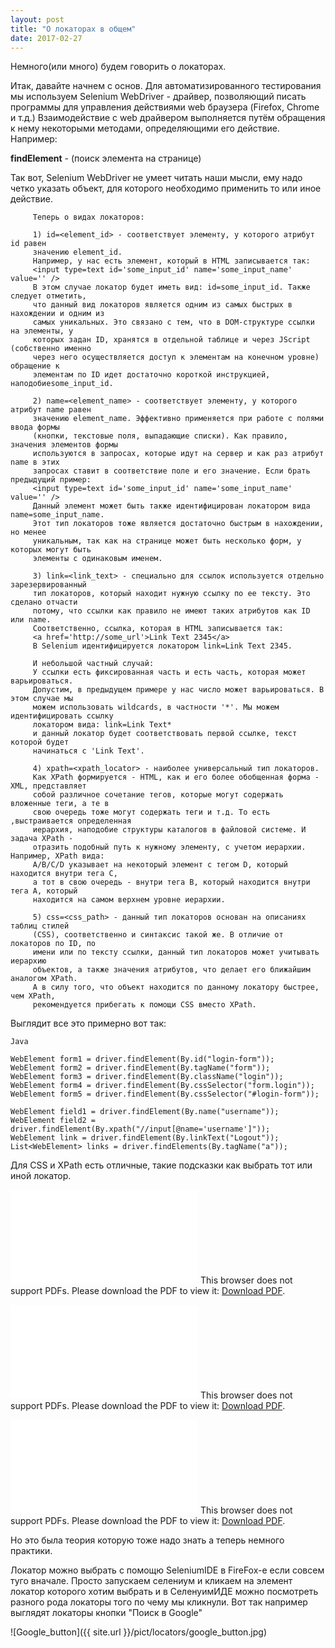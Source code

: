 ```yaml
---
layout: post
title: "О локаторах в общем"
date: 2017-02-27
---
```


Немного(или много) будем говорить о локаторах. 

Итак, давайте начнем с основ. Для автоматизированного тестирования мы используем 
Selenium WebDriver - драйвер, позволяющий писать программы для управления действиями 
web браузера (Firefox, Chrome и т.д.) Взаимодействие с web драйвером выполняется путём 
обращения к нему некоторыми методами, определяющими его действие. Например:

**findElement** - (поиск элемента на странице)


Так вот, Selenium WebDriver не умеет читать наши мысли, ему надо четко указать объект, 
для которого необходимо применить то или иное действие.
         
         Теперь о видах локаторов:
         
         1) id=<element_id> - соответствует элементу, у которого атрибут id равен 
         значению element_id. 
         Например, у нас есть элемент, который в HTML записывается так:
         <input type=text id='some_input_id' name='some_input_name' value='' />
         В этом случае локатор будет иметь вид: id=some_input_id. Также следует отметить, 
         что данный вид локаторов является одним из самых быстрых в нахождении и одним из 
         самых уникальных. Это связано с тем, что в DOM-структуре ссылки на элементы, у 
         которых задан ID, хранятся в отдельной таблице и через JScript (собственно именно 
         через него осуществляется доступ к элементам на конечном уровне) обращение к 
         элементам по ID идет достаточно короткой инструкцией, наподобиеsome_input_id.
         
         2) name=<element_name> - соответствует элементу, у которого атрибут name равен 
         значению element_name. Эффективно применяется при работе с полями ввода формы 
         (кнопки, текстовые поля, выпадающие списки). Как правило, значения элементов формы 
         используются в запросах, которые идут на сервер и как раз атрибут name в этих 
         запросах ставит в соответствие поле и его значение. Если брать предыдущий пример:
         <input type=text id='some_input_id' name='some_input_name' value='' />
         Данный элемент может быть также идентифицирован локатором вида name=some_input_name.
         Этот тип локаторов тоже является достаточно быстрым в нахождении, но менее 
         уникальным, так как на странице может быть несколько форм, у которых могут быть 
         элементы с одинаковым именем.
         
         3) link=<link_text> - специально для ссылок используется отдельно зарезервированный 
         тип локаторов, который находит нужную ссылку по ее тексту. Это сделано отчасти 
         потому, что ссылки как правило не имеют таких атрибутов как ID или name. 
         Соответственно, ссылка, которая в HTML записывается так:
         <a href='http://some_url'>Link Text 2345</a>
         В Selenium идентифицируется локатором link=Link Text 2345.
         
         И небольшой частный случай:
         У ссылки есть фиксированная часть и есть часть, которая может варьироваться. 
         Допустим, в предыдущем примере у нас число может варьироваться. В этом случае мы 
         можем использовать wildcards, в частности '*'. Мы можем идентифицировать ссылку 
         локатором вида: link=Link Text* 
         и данный локатор будет соответствовать первой ссылке, текст которой будет 
         начинаться с 'Link Text'.
         
         4) xpath=<xpath_locator> - наиболее универсальный тип локаторов.
         Как XPath формируется - HTML, как и его более обобщенная форма - XML, представляет 
         собой различное сочетание тегов, которые могут содержать вложенные теги, а те в 
         свою очередь тоже могут содержать теги и т.д. То есть ,выстраивается определенная 
         иерархия, наподобие структуры каталогов в файловой системе. И задача XPath - 
         отразить подобный путь к нужному элементу, с учетом иерархии. Например, XPath вида: 
         A/B/C/D указывает на некоторый элемент с тегом D, который находится внутри тега C, 
         а тот в свою очередь - внутри тега B, который находится внутри тега A, который 
         находится на самом верхнем уровне иерархии.
         
         5) css=<css_path> - данный тип локаторов основан на описаниях таблиц стилей 
         (CSS), соответственно и синтаксис такой же. В отличие от локаторов по ID, по 
         имени или по тексту ссылки, данный тип локаторов может учитывать иерархию 
         объектов, а также значения атрибутов, что делает его ближайшим аналогом XPath. 
         А в силу того, что объект находится по данному локатору быстрее, чем XPath, 
         рекомендуется прибегать к помощи CSS вместо XPath.
         
Выглядит все это примерно вот так:
         
```
Java

WebElement form1 = driver.findElement(By.id("login-form"));
WebElement form2 = driver.findElement(By.tagName("form"));
WebElement form3 = driver.findElement(By.className("login"));
WebElement form4 = driver.findElement(By.cssSelector("form.login"));
WebElement form5 = driver.findElement(By.cssSelector("#login-form"));

WebElement field1 = driver.findElement(By.name("username"));
WebElement field2 = driver.findElement(By.xpath("//input[@name='username']"));
WebElement link = driver.findElement(By.linkText("Logout"));
List<WebElement> links = driver.findElements(By.tagName("a"));
```
         
Для CSS и XPath есть отличные, такие подсказки как выбрать тот или иной локатор.

<object data="{{ site.url }}/pict/locators/1269-Locators_groups_1_0_2.pdf" width="1100px" height="820px">
    <embed src="{{ site.url }}/pict/locators/1269-Locators_groups_1_0_2.pdf">
        This browser does not support PDFs. Please download the PDF to view it: <a href="{{ site.url }}/pict/locators/1269-Locators_groups_1_0_2.pdf">Download PDF</a>.</p>
    </embed>
</object>


<object data="{{ site.url }}/pict/locators/1269-Locators_table_1_0_2.pdf" width="1100px" height="820px">
    <embed src="{{ site.url }}/pict/locators/1269-Locators_table_1_0_2.pdf">
        This browser does not support PDFs. Please download the PDF to view it: <a href="{{ site.url }}/pict/locators/1269-Locators_table_1_0_2.pdf">Download PDF</a>.</p>
    </embed>
</object>


<object data="{{ site.url }}/pict/locators/css3-cheat-sheet.pdf" width="1100px" height="820px">
    <embed src="{{ site.url }}/pict/locators/css3-cheat-sheet.pdf">
        This browser does not support PDFs. Please download the PDF to view it: <a href="{{ site.url }}/pict/locators/css3-cheat-sheet.pdf">Download PDF</a>.</p>
    </embed>
</object>


Но это была теория которую тоже надо знать а теперь немного практики.

Локатор можно выбрать с помощю SeleniumIDE в FireFox-e если совсем туго вначале.
Просто запускаем селениум и кликаем на элемент локатор которого хотим выбрать и в 
СеленуимИДЕ можно посмотреть разного рода локаторы того по чему мы кликнули.
Вот так например выглядят локаторы кнопки "Поиск в Google"

![Google_button]({{ site.url }}/pict/locators/google_button.jpg)



